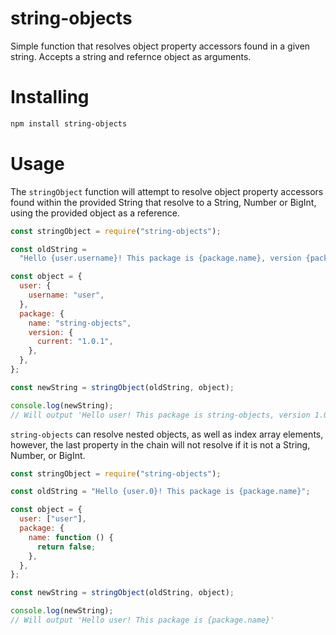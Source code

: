 # string-objects

Simple function that resolves object property accessors found in a given string. Accepts a string and refernce object as arguments.

# Installing

```bash
npm install string-objects
```

# Usage

The `stringObject` function will attempt to resolve object property accessors found within the provided String that resolve to a String, Number or BigInt, using the provided object as a reference.

```js
const stringObject = require("string-objects");

const oldString =
  "Hello {user.username}! This package is {package.name}, version {package.version.current}";

const object = {
  user: {
    username: "user",
  },
  package: {
    name: "string-objects",
    version: {
      current: "1.0.1",
    },
  },
};

const newString = stringObject(oldString, object);

console.log(newString);
// Will output 'Hello user! This package is string-objects, version 1.0.1'
```

`string-objects` can resolve nested objects, as well as index array elements, however, the last property in the chain will not resolve if it is not a String, Number, or BigInt.

```js
const stringObject = require("string-objects");

const oldString = "Hello {user.0}! This package is {package.name}";

const object = {
  user: ["user"],
  package: {
    name: function () {
      return false;
    },
  },
};

const newString = stringObject(oldString, object);

console.log(newString);
// Will output 'Hello user! This package is {package.name}'
```
